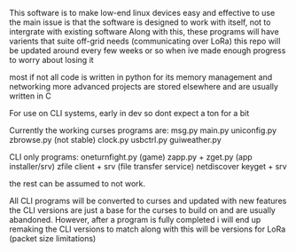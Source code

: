 This software is to make low-end linux devices easy and effective to use
the main issue is that the software is designed to work with itself, not to intergrate with existing software
Along with this, these programs will have varients that suite off-grid needs (communicating over LoRa)
this repo will be updated around every few weeks or so when ive made enough progress to worry about losing it

most if not all code is written in python for its memory management and networking
more advanced projects are stored elsewhere and are usually written in C

For use on CLI systems, early in dev so dont expect a ton for a bit

Currently the working curses programs are:
msg.py
main.py
uniconfig.py
zbrowse.py (not stable)
clock.py
usbctrl.py
guiweather.py

CLI only programs:
oneturnfight.py (game)
zapp.py + zget.py (app installer/srv)
zfile client + srv (file transfer service)
netdiscover
keyget + srv

the rest can be assumed to not work.

All CLI programs will be converted to curses and updated with new features
the CLI versions are just a base for the curses to build on and are usually abandoned.
However, after a program is fully completed i will end up remaking the CLI versions to match
along with this will be versions for LoRa (packet size limitations)

